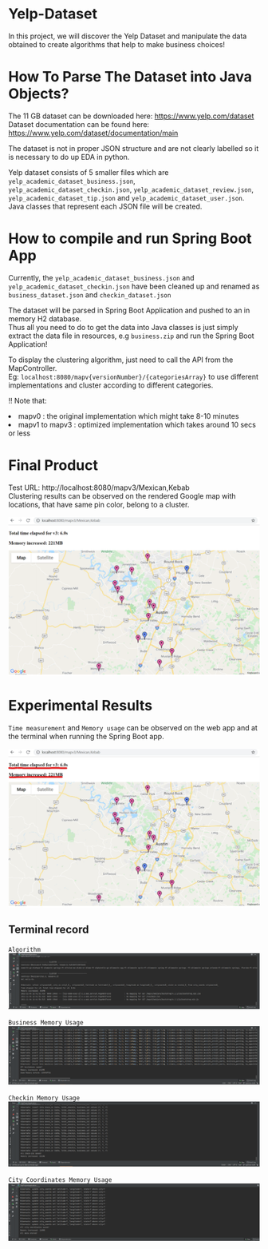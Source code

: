 # Yelp-Dataset

In this project, we will discover the Yelp Dataset and manipulate the data obtained to create algorithms that help to make business choices!

<h1>How To Parse The Dataset into Java Objects?</h1>

The 11 GB dataset can be downloaded here: https://www.yelp.com/dataset <br/>
Dataset documentation can be found here: https://www.yelp.com/dataset/documentation/main <br/>

The dataset is not in proper JSON structure and are not clearly labelled so it is necessary to do up EDA in python.

Yelp dataset consists of 5 smaller files which are `yelp_academic_dataset_business.json`, `yelp_academic_dataset_checkin.json`, `yelp_academic_dataset_review.json`, `yelp_academic_dataset_tip.json` and `yelp_academic_dataset_user.json`. Java classes that represent each JSON file will be created.

<h1> How to compile and run Spring Boot App</h1>

Currently, the `yelp_academic_dataset_business.json` and `yelp_academic_dataset_checkin.json` have been cleaned up and renamed as `business_dataset.json` and `checkin_dataset.json` </br>

The dataset will be parsed in Spring Boot Application and pushed to an in memory H2 database.</br>
Thus all you need to do to get the data into Java classes is just simply extract the data file in resources, e.g `business.zip` and run the Spring Boot Application!

To display the clustering algorithm, just need to call the API from the MapController. 
</br> Eg: `localhost:8080/mapv{versionNumber}/{categoriesArray}` to use different implementations and cluster according to different categories.

!! Note that: </br>
<li> mapv0 : the original implementation which might take 8-10 minutes
<li> mapv1 to mapv3 : optimized implementation which takes around 10 secs or less 
    
<h1>Final Product</h1>
    
Test URL: http://localhost:8080/mapv3/Mexican,Kebab </br>
Clustering results can be observed on the rendered Google map with locations, that have same pin color, belong to a cluster. </br>
</br>
![alt text](https://github.com/Dev317/Yelp-Dataset/blob/optimize-draft/map.PNG)

<h1>Experimental Results</h1>

`Time measurement` and `Memory usage` can be observed on the web app and at the terminal when running the Spring Boot app. </br>
</br>
![alt text](https://github.com/Dev317/Yelp-Dataset/blob/optimize-draft/Webapp%20experimental%20result.jpg)
</br>

<h2>Terminal record</h2>

`Algorithm` 
![alt text](https://github.com/Dev317/Yelp-Dataset/blob/optimize-draft/Algorithm%20Time%20and%20Memory%20Usage%20Capture.png) </br>

`Business Memory Usage`
![alt text](https://github.com/Dev317/Yelp-Dataset/blob/optimize-draft/Business%20Memory%20Usage%20Capture.png) </br>

`Checkin Memory Usage`
![alt text](https://github.com/Dev317/Yelp-Dataset/blob/optimize-draft/Checkin%20Memory%20Usage%20Capture.png) </br>

`City Coordinates Memory Usage`
![alt text](https://github.com/Dev317/Yelp-Dataset/blob/optimize-draft/CityCoords%20Memory%20Usage%20Capture.png) </br>
